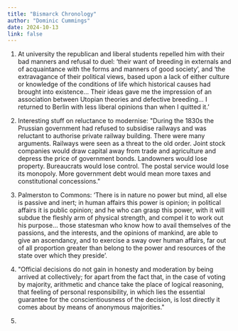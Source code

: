 ```yaml
---
title: "Bismarck Chronology"
author: "Dominic Cummings"
date: 2024-10-13
link: false
---
```


1. At university the republican and liberal students repelled him with their bad manners and refusal to duel: ‘their want of breeding in externals and of acquaintance with the forms and manners of good society’, and ‘the extravagance of their political views, based upon a lack of either culture or knowledge of the conditions of life which historical causes had brought into existence... Their ideas gave me the impression of an association between Utopian theories and defective breeding... I returned to Berlin with less liberal opinions than when I quitted it.’

2. Interesting stuff on reluctance to modernise: "During the 1830s the Prussian government had refused to subsidise railways and was reluctant to authorise private railway building. There were many arguments. Railways were seen as a threat to the old order. Joint stock companies would draw capital away from trade and agriculture and depress the price of government bonds. Landowners would lose property. Bureaucrats would lose control. The postal service would lose its monopoly. More government debt would mean more taxes and constitutional concessions."

3. Palmerston to Commons: ‘There is in nature no power but mind, all else is passive and inert; in human affairs this power is opinion; in political affairs it is public opinion; and he who can grasp this power, with it will subdue the fleshly arm of physical strength, and compel it to work out his purpose... those statesman who know how to avail themselves of the passions, and the interests, and the opinions of mankind, are able to give an ascendancy, and to exercise a sway over human affairs, far out of all proportion greater than belong to the power and resources of the state over which they preside’.

4. "Official decisions do not gain in honesty and moderation by being arrived at collectively; for apart from the fact that, in the case of voting by majority, arithmetic and chance take the place of logical reasoning, that feeling of personal responsibility, in which lies the essential guarantee for the conscientiousness of the decision, is lost directly it comes about by means of anonymous majorities."

5.
